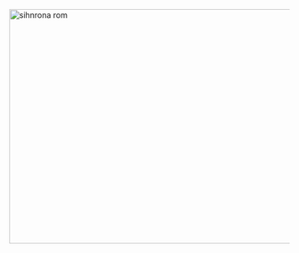 <img width="877" height="421" alt="sihnrona rom" src="https://github.com/user-attachments/assets/b6aa0149-5df5-45f7-83fd-2e4b8c6cd59f" />
